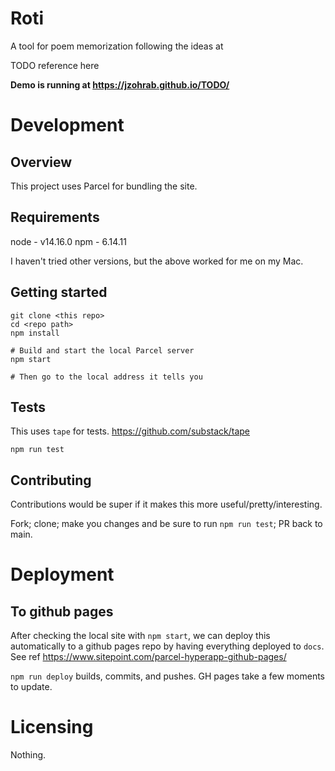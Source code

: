 # Roti

A tool for poem memorization following the ideas at

TODO reference here

**Demo is running at https://jzohrab.github.io/TODO/**


# Development

## Overview

This project uses Parcel for bundling the site.

## Requirements

node - v14.16.0
npm - 6.14.11

I haven't tried other versions, but the above worked for me on my Mac.

## Getting started

```
git clone <this repo>
cd <repo path>
npm install

# Build and start the local Parcel server
npm start

# Then go to the local address it tells you
```

## Tests

This uses `tape` for tests.  https://github.com/substack/tape

`npm run test`

## Contributing

Contributions would be super if it makes this more useful/pretty/interesting.

Fork; clone; make you changes and be sure to run `npm run test`; PR back to main.

# Deployment

## To github pages

After checking the local site with `npm start`, we can deploy this automatically to a github pages repo by having everything deployed to `docs`.  See ref https://www.sitepoint.com/parcel-hyperapp-github-pages/

`npm run deploy` builds, commits, and pushes.  GH pages take a few moments to update.

# Licensing

Nothing.
